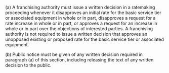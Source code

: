 (a) A franchising authority must issue a written decision in a ratemaking proceeding whenever it disapproves an initial rate for the basic service tier or associated equipment in whole or in part, disapproves a request for a rate increase in whole or in part, or approves a request for an increase in whole or in part over the objections of interested parties. A franchising authority is not required to issue a written decision that approves an unopposed existing or proposed rate for the basic service tier or associated equipment.

(b) Public notice must be given of any written decision required in paragraph (a) of this section, including releasing the text of any written decision to the public.

